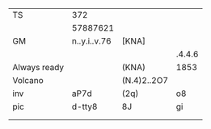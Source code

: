 |               |               |               |            |
|---------------|---------------|---------------|------------|
| TS            | 372           |               |
|               | 57887621      |               |
| GM            | n..y.i..v.76  |  [KNA]        | 
|               |               |               | .4.4.6
| Always ready  |               |  (KNA)        | 1853        | 678192
| Volcano       |               |  (N.4)2..2O7  |   
| inv | aP7d    | (2q) | o8
| pic | d-tty8  |  8J  | gi
||
||
